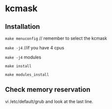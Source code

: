 # kcmask
## Installation

`make menuconfig` // remember to select the kcmask

`make -j4` //if you have 4 cpus

`make -j4` modules

`make install`

`make modules_install`

## Check memory reservation

vi /etc/default/grub and look at the last line.

